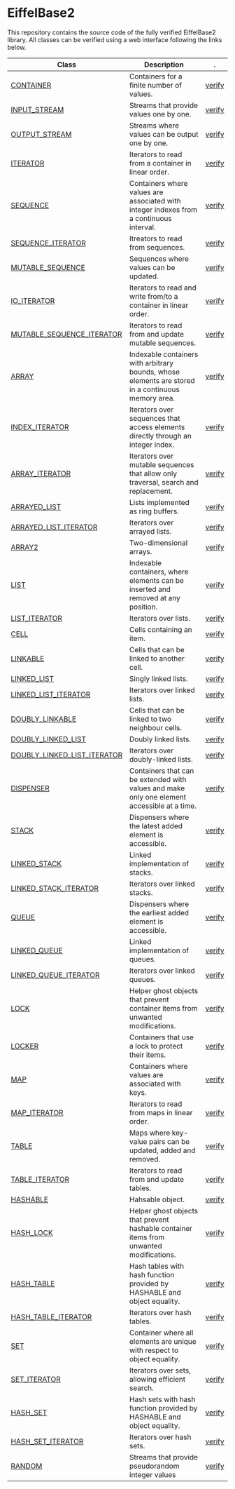 EiffelBase2
===========

This repository contains the source code of the fully verified EiffelBase2 library. All classes can be verified using a web interface following the links below.

Class | Description | .
------|-------------|------
[CONTAINER](https://github.com/nadia-polikarpova/eiffelbase2/blob/master/base2/container/v_container.e) | Containers for a finite number of values. | [verify](http://comcom.csail.mit.edu/e4pubs/#eb2_container)
[INPUT_STREAM](https://github.com/nadia-polikarpova/eiffelbase2/blob/master/base2/stream/v_input_stream.e) | Streams that provide values one by one. | [verify](http://comcom.csail.mit.edu/e4pubs/#eb2_input_stream)
[OUTPUT_STREAM](https://github.com/nadia-polikarpova/eiffelbase2/blob/master/base2/stream/v_output_stream.e) | Streams where values can be output one by one. | [verify](http://comcom.csail.mit.edu/e4pubs/#eb2_output_stream)
[ITERATOR](https://github.com/nadia-polikarpova/eiffelbase2/blob/master/base2/iterator/v_iterator.e) | Iterators to read from a container in linear order. | [verify](http://comcom.csail.mit.edu/e4pubs/#eb2_iterator)
[SEQUENCE](https://github.com/nadia-polikarpova/eiffelbase2/blob/master/base2/container/v_sequence.e) | Containers where values are associated with integer indexes from a continuous interval. | [verify](http://comcom.csail.mit.edu/e4pubs/#eb2_sequence)
[SEQUENCE_ITERATOR](https://github.com/nadia-polikarpova/eiffelbase2/blob/master/base2/iterator/sequence/v_sequence_iterator.e) | Itreators to read from sequences. | [verify](http://comcom.csail.mit.edu/e4pubs/#eb2_sequence_iterator)
[MUTABLE_SEQUENCE](https://github.com/nadia-polikarpova/eiffelbase2/blob/master/base2/container/v_mutable_sequence.e) | Sequences where values can be updated. | [verify](http://comcom.csail.mit.edu/e4pubs/#eb2_mutable_sequence)
[IO_ITERATOR](https://github.com/nadia-polikarpova/eiffelbase2/blob/master/base2/iterator/v_io_iterator.e) | Iterators to read and write from/to a container in linear order. | [verify](http://comcom.csail.mit.edu/e4pubs/#eb2_io_iterator)
[MUTABLE_SEQUENCE_ITERATOR](https://github.com/nadia-polikarpova/eiffelbase2/blob/master/base2/iterator/sequence/v_mutable_sequence_iterator.e) | Iterators to read from and update mutable sequences. | [verify](http://comcom.csail.mit.edu/e4pubs/#eb2_mutable_sequence_iterator)
[ARRAY](https://github.com/nadia-polikarpova/eiffelbase2/blob/master/base2/array/v_array.e) | Indexable containers with arbitrary bounds, whose elements are stored in a continuous memory area. | [verify](http://comcom.csail.mit.edu/e4pubs/#eb2_array)
[INDEX_ITERATOR](https://github.com/nadia-polikarpova/eiffelbase2/blob/master/base2/iterator/v_index_iterator.e) | Iterators over sequences that access elements directly through an integer index. | [verify](http://comcom.csail.mit.edu/e4pubs/#eb2_index_iterator)
[ARRAY_ITERATOR](https://github.com/nadia-polikarpova/eiffelbase2/blob/master/base2/iterator/sequence/v_array_iterator.e) | Iterators over mutable sequences that allow only traversal, search and replacement. | [verify](http://comcom.csail.mit.edu/e4pubs/#eb2_array_iterator)
[ARRAYED_LIST](https://github.com/nadia-polikarpova/eiffelbase2/blob/master/base2/list/v_arrayed_list.e) | Lists implemented as ring buffers. | [verify](http://comcom.csail.mit.edu/e4pubs/#eb2_arrayed_list)
[ARRAYED_LIST_ITERATOR](https://github.com/nadia-polikarpova/eiffelbase2/blob/master/base2/iterator/list/v_arrayed_list_iterator.e) | Iterators over arrayed lists. | [verify](http://comcom.csail.mit.edu/e4pubs/#eb2_arrayed_list_iterator)
[ARRAY2](https://github.com/nadia-polikarpova/eiffelbase2/blob/master/base2/array/v_array2.e) | Two-dimensional arrays. | [verify](http://comcom.csail.mit.edu/e4pubs/#eb2_array2)
[LIST](https://github.com/nadia-polikarpova/eiffelbase2/blob/master/base2/list/v_list.e) | Indexable containers, where elements can be inserted and removed at any position.  | [verify](http://comcom.csail.mit.edu/e4pubs/#eb2_list)
[LIST_ITERATOR](https://github.com/nadia-polikarpova/eiffelbase2/blob/master/base2/iterator/list/v_list_iterator.e) | Iterators over lists. | [verify](http://comcom.csail.mit.edu/e4pubs/#eb2_list_iterator)
[CELL](https://github.com/nadia-polikarpova/eiffelbase2/blob/master/base2/cell/v_cell.e) | Cells containing an item. | [verify](http://comcom.csail.mit.edu/e4pubs/#eb2_cell)
[LINKABLE](https://github.com/nadia-polikarpova/eiffelbase2/blob/master/base2/cell/v_linkable.e) | Cells that can be linked to another cell. | [verify](http://comcom.csail.mit.edu/e4pubs/#eb2_linkable)
[LINKED_LIST](https://github.com/nadia-polikarpova/eiffelbase2/blob/master/base2/list/v_linked_list.e) | Singly linked lists. | [verify](http://comcom.csail.mit.edu/e4pubs/#eb2_linked_list)
[LINKED_LIST_ITERATOR](https://github.com/nadia-polikarpova/eiffelbase2/blob/master/base2/iterator/list/v_linked_list_iterator.e) | Iterators over linked lists. | [verify](http://comcom.csail.mit.edu/e4pubs/#eb2_linked_list_iterator)
[DOUBLY_LINKABLE](https://github.com/nadia-polikarpova/eiffelbase2/blob/master/base2/cell/v_doubly_linkable.e) | Cells that can be linked to two neighbour cells. | [verify](http://comcom.csail.mit.edu/e4pubs/#eb2_doubly_linkable)
[DOUBLY_LINKED_LIST](https://github.com/nadia-polikarpova/eiffelbase2/blob/master/base2/list/v_doubly_linked_list.e) | Doubly linked lists. | [verify](http://comcom.csail.mit.edu/e4pubs/#eb2_doubly_linked_list)
[DOUBLY_LINKED_LIST_ITERATOR](https://github.com/nadia-polikarpova/eiffelbase2/blob/master/base2/iterator/list/v_doubly_linked_list_iterator.e) | Iterators over doubly-linked lists. | [verify](http://comcom.csail.mit.edu/e4pubs/#eb2_doubly_linked_list_iterator)
[DISPENSER](https://github.com/nadia-polikarpova/eiffelbase2/blob/master/base2/dispenser/v_dispenser.e) | Containers that can be extended with values and make only one element accessible at a time. | [verify](http://comcom.csail.mit.edu/e4pubs/#eb2_dispenser)
[STACK](https://github.com/nadia-polikarpova/eiffelbase2/blob/master/base2/dispenser/v_stack.e) | Dispensers where the latest added element is accessible. | [verify](http://comcom.csail.mit.edu/e4pubs/#eb2_stack)
[LINKED_STACK](https://github.com/nadia-polikarpova/eiffelbase2/blob/master/base2/dispenser/v_linked_stack.e) | Linked implementation of stacks. | [verify](http://comcom.csail.mit.edu/e4pubs/#eb2_linked_stack)
[LINKED_STACK_ITERATOR](https://github.com/nadia-polikarpova/eiffelbase2/blob/master/base2/iterator/dispenser/v_linked_stack_iterator.e) | Iterators over linked stacks. | [verify](http://comcom.csail.mit.edu/e4pubs/#eb2_linked_stack_iterator)
[QUEUE](https://github.com/nadia-polikarpova/eiffelbase2/blob/master/base2/dispenser/v_queue.e) | Dispensers where the earliest added element is accessible. | [verify](http://comcom.csail.mit.edu/e4pubs/#eb2_queue)
[LINKED_QUEUE](https://github.com/nadia-polikarpova/eiffelbase2/blob/master/base2/dispenser/v_linked_queue.e) | Linked implementation of queues. | [verify](http://comcom.csail.mit.edu/e4pubs/#eb2_linked_queue)
[LINKED_QUEUE_ITERATOR](https://github.com/nadia-polikarpova/eiffelbase2/blob/master/base2/iterator/dispenser/v_linked_queue_iterator.e) | Iterators over linked queues. | [verify](http://comcom.csail.mit.edu/e4pubs/#eb2_linked_queue_iterator)
[LOCK](https://github.com/nadia-polikarpova/eiffelbase2/blob/master/base2/utility/v_lock.e) | Helper ghost objects that prevent container items from unwanted modifications. | [verify](http://comcom.csail.mit.edu/e4pubs/#eb2_lock)
[LOCKER](https://github.com/nadia-polikarpova/eiffelbase2/blob/master/base2/utility/v_locker.e) | Containers that use a lock to protect their items. | [verify](http://comcom.csail.mit.edu/e4pubs/#eb2_locker)
[MAP](https://github.com/nadia-polikarpova/eiffelbase2/blob/master/base2/container/v_map.e) | Containers where values are associated with keys.  | [verify](http://comcom.csail.mit.edu/e4pubs/#eb2_map)
[MAP_ITERATOR](https://github.com/nadia-polikarpova/eiffelbase2/blob/master/base2/iterator/v_map_iterator.e) | Iterators to read from maps in linear order. | [verify](http://comcom.csail.mit.edu/e4pubs/#eb2_map_iterator)
[TABLE](https://github.com/nadia-polikarpova/eiffelbase2/blob/master/base2/table/v_table.e) | Maps where key-value pairs can be updated, added and removed. | [verify](http://comcom.csail.mit.edu/e4pubs/#eb2_table)
[TABLE_ITERATOR](https://github.com/nadia-polikarpova/eiffelbase2/blob/master/base2/iterator/table/v_table_iterator.e) | Iterators to read from and update tables. | [verify](http://comcom.csail.mit.edu/e4pubs/#eb2_table_iterator)
[HASHABLE](https://github.com/nadia-polikarpova/eiffelbase2/blob/master/base2/utility/v_hashable.e) | Hahsable object. | [verify](http://comcom.csail.mit.edu/e4pubs/#eb2_hashable)
[HASH_LOCK](https://github.com/nadia-polikarpova/eiffelbase2/blob/master/base2/utility/v_hash_lock.e) | Helper ghost objects that prevent hashable container items from unwanted modifications. | [verify](http://comcom.csail.mit.edu/e4pubs/#eb2_hash_lock)
[HASH_TABLE](https://github.com/nadia-polikarpova/eiffelbase2/blob/master/base2/table/v_hash_table.e) | Hash tables with hash function provided by HASHABLE and object equality. | [verify](http://comcom.csail.mit.edu/e4pubs/#eb2_hash_table)
[HASH_TABLE_ITERATOR](https://github.com/nadia-polikarpova/eiffelbase2/blob/master/base2/iterator/table/v_hash_table_iterator.e) | Iterators over hash tables. | [verify](http://comcom.csail.mit.edu/e4pubs/#eb2_hash_table_iterator)
[SET](https://github.com/nadia-polikarpova/eiffelbase2/blob/master/base2/set/v_set.e) | Container where all elements are unique with respect to object equality.  | [verify](http://comcom.csail.mit.edu/e4pubs/#eb2_set)
[SET_ITERATOR](https://github.com/nadia-polikarpova/eiffelbase2/blob/master/base2/iterator/set/v_set_iterator.e) | Iterators over sets, allowing efficient search. | [verify](http://comcom.csail.mit.edu/e4pubs/#eb2_set_iterator)
[HASH_SET](https://github.com/nadia-polikarpova/eiffelbase2/blob/master/base2/set/v_hash_set.e) | Hash sets with hash function provided by HASHABLE and object equality. | [verify](http://comcom.csail.mit.edu/e4pubs/#eb2_hash_set)
[HASH_SET_ITERATOR](https://github.com/nadia-polikarpova/eiffelbase2/blob/master/base2/iterator/set/v_hash_set_iterator.e) | Iterators over hash sets. | [verify](http://comcom.csail.mit.edu/e4pubs/#eb2_hash_set_iterator)
[RANDOM](https://github.com/nadia-polikarpova/eiffelbase2/blob/master/base2/stream/v_random.e) | Streams that provide pseudorandom integer values | [verify](http://comcom.csail.mit.edu/e4pubs/#eb2_random)
